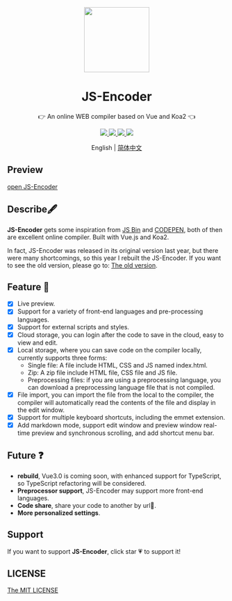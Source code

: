 <div align=center>
  <img width="150" src="https://i.loli.net/2020/06/10/5Fzxlw8oiCDPeQg.png"/>
</div>

<h1 align="center">JS-Encoder</h1>

<p align="center">👉 An online WEB compiler based on Vue and Koa2 👈</p>

<div align=center>
  <a href="https://travis-ci.org/Longgererer/JS-Encoder">
    <img src="https://img.shields.io/travis/Longgererer/JS-Encoder.svg?style=flat-square"/>
  </a>
  <a href="https://github.styleci.io/repos/190842308">
    <img src="https://img.shields.io/badge/StyleCI-passed-green.svg?style=flat-square"/>
  </a>
  <a href="https://github.com/prettier/prettier">
    <img src="https://img.shields.io/badge/code_style-prettier-ff69b4.svg?style=flat-square"/>
  </a>
  <a href="https://github.com/Longgererer/JS-Encoder/blob/master/LICENSE">
    <img src="https://img.shields.io/badge/LICENSE-MIT-blue.svg?style=flat-square"/>
  </a>
</div>

<p align="center">English | <a href="https://github.com/Longgererer/JS-Encoder/blob/master/READMECN.md">简体中文</a></p>

## Preview

[open JS-Encoder](https://www.lliiooiill.cn/JSEncoderEnhance/)

## Describe🖋

**JS-Encoder** gets some inspiration from [JS Bin](https://jsbin.com) and [CODEPEN](https://codepen.io/pen/), both of then are excellent online compiler. Built with Vue.js and Koa2.

In fact, JS-Encoder was released in its original version last year, but there were many shortcomings, so this year I rebuilt the JS-Encoder. If you want to see the old version, please go to: [The old version](https://www.lliiooiill.cn/jsencoder).

## Feature 🌟

- [x] Live preview.
- [x] Support for a variety of front-end languages and pre-processing languages.
- [x] Support for external scripts and styles.
- [x] Cloud storage, you can login after the code to save in the cloud, easy to view and edit.
- [x] Local storage, where you can save code on the compiler locally, currently supports three forms:
  - Single file: A file include HTML, CSS and JS named index.html.
  - Zip: A zip file include HTML file, CSS file and JS file.
  - Preprocessing files: if you are using a preprocessing language, you can download a preprocessing language file that is not compiled.
- [x] File import, you can import the file from the local to the compiler, the compiler will automatically read the contents of the file and display in the edit window.
- [x] Support for multiple keyboard shortcuts, including the emmet extension.
- [x] Add markdown mode, support edit window and preview window real-time preview and synchronous scrolling, and add shortcut menu bar.

## Future ❓

- **rebuild**, Vue3.0 is coming soon, with enhanced support for TypeScript, so TypeScript refactoring will be considered.
- **Preprocessor support**, JS-Encoder may support more front-end languages.
- **Code share**, share your code to another by url🔗.
- **More personalized settings**.

## Support

If you want to support **JS-Encoder**, click star 💗 to support it!

## LICENSE

[The MIT LICENSE](https://github.com/Longgererer/JS-Encoder/blob/master/LICENSE)
